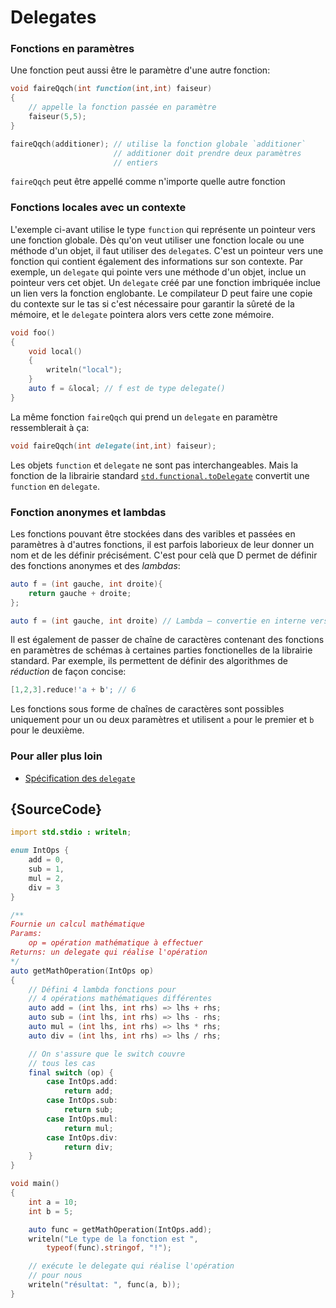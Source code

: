 # Delegates

### Fonctions en paramètres

Une fonction peut aussi être le paramètre d'une autre fonction:

```d
void faireQqch(int function(int,int) faiseur)
{
    // appelle la fonction passée en paramètre
    faiseur(5,5);
}

faireQqch(additioner); // utilise la fonction globale `additioner`
                       // additioner doit prendre deux paramètres
                       // entiers
```

`faireQqch` peut être appellé comme n'importe quelle autre fonction

### Fonctions locales avec un contexte

L'exemple ci-avant utilise le type `function` qui représente un pointeur vers une fonction globale. Dès qu'on veut utiliser une fonction locale ou une méthode d'un objet, il faut utiliser des `delegate`s. C'est un pointeur vers une fonction qui contient également des informations sur son contexte. Par exemple, un `delegate` qui pointe vers une méthode d'un objet, inclue un pointeur vers cet objet. Un `delegate` créé par une fonction imbriquée inclue un lien vers la fonction englobante. Le compilateur D peut faire une copie du contexte sur le tas si c'est nécessaire pour garantir la sûreté de la mémoire, et le `delegate` pointera alors vers cette zone mémoire.

```d
void foo()
{
    void local()
    {
        writeln("local");
    }
    auto f = &local; // f est de type delegate()
}
```
La même fonction `faireQqch` qui prend un `delegate` en paramètre ressemblerait à ça:

```d
void faireQqch(int delegate(int,int) faiseur);
```

Les objets `function` et `delegate` ne sont pas interchangeables. Mais la fonction de la librairie standard [`std.functional.toDelegate`](https://dlang.org/phobos/std_functional.html#.toDelegate) convertit une `function` en `delegate`.

### Fonction anonymes et lambdas

Les fonctions pouvant être stockées dans des varibles et passées en paramètres à d'autres fonctions, il est parfois laborieux de leur donner un nom et de les définir précisément. C'est pour celà que D permet de définir des fonctions anonymes et des _lambdas_:

```d
auto f = (int gauche, int droite){
    return gauche + droite;
};

auto f = (int gauche, int droite) // Lambda — convertie en interne vers la fonction ci-avant
```

Il est également de passer de chaîne de caractères contenant des fonctions en paramètres de schémas à certaines parties fonctionelles de la librairie standard. Par exemple, ils permettent de définir des algorithmes de _réduction_ de façon concise:

```d
[1,2,3].reduce!'a + b'; // 6
```

Les fonctions sous forme de chaînes de caractères sont possibles uniquement pour un ou deux paramètres et utilisent `a` pour le premier et `b` pour le deuxième.

### Pour aller plus loin

- [Spécification des `delegate`](https://dlang.org/spec/function.html#closures)

## {SourceCode}

```d
import std.stdio : writeln;

enum IntOps {
    add = 0,
    sub = 1,
    mul = 2,
    div = 3
}

/**
Fournie un calcul mathématique
Params:
    op = opération mathématique à effectuer
Returns: un delegate qui réalise l'opération
*/
auto getMathOperation(IntOps op)
{
    // Défini 4 lambda fonctions pour
    // 4 opérations mathématiques différentes
    auto add = (int lhs, int rhs) => lhs + rhs;
    auto sub = (int lhs, int rhs) => lhs - rhs;
    auto mul = (int lhs, int rhs) => lhs * rhs;
    auto div = (int lhs, int rhs) => lhs / rhs;

    // On s'assure que le switch couvre
    // tous les cas
    final switch (op) {
        case IntOps.add:
            return add;
        case IntOps.sub:
            return sub;
        case IntOps.mul:
            return mul;
        case IntOps.div:
            return div;
    }
}

void main()
{
    int a = 10;
    int b = 5;

    auto func = getMathOperation(IntOps.add);
    writeln("Le type de la fonction est ",
        typeof(func).stringof, "!");

    // exécute le delegate qui réalise l'opération
    // pour nous
    writeln("résultat: ", func(a, b));
}
```
